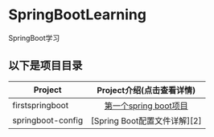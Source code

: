 # SpringBootLearning

SpringBoot学习

## 以下是项目目录

| Project               | Project介绍(点击查看详情)     |
| --------              |          :----:             |
| firstspringboot       |         [第一个spring boot项目][1]            |
| springboot-config     |         [Spring Boot配置文件详解][2]            |

[1]:https://github.com/yueyue10/SpringBootLearning/tree/master/firstspringboot-2h
[1]:https://github.com/yueyue10/SpringBootLearning/tree/master/springboot-config